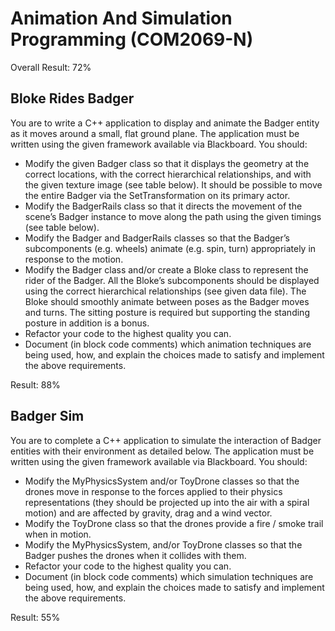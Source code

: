 # Animation And Simulation Programming (COM2069-N) 

Overall Result: 72%

## Bloke Rides Badger
You are to write a C++ application to display and animate the Badger entity as it moves around a
small, flat ground plane. The application must be written using the given framework available via
Blackboard. You should:
* Modify the given Badger class so that it displays the geometry at the correct locations, with the
correct hierarchical relationships, and with the given texture image (see table below). It should
be possible to move the entire Badger via the SetTransformation on its primary actor.
* Modify the BadgerRails class so that it directs the movement of the scene’s Badger instance to
move along the path using the given timings (see table below).
* Modify the Badger and BadgerRails classes so that the Badger’s subcomponents (e.g. wheels)
animate (e.g. spin, turn) appropriately in response to the motion.
* Modify the Badger class and/or create a Bloke class to represent the rider of the Badger. All the
Bloke’s subcomponents should be displayed using the correct hierarchical relationships (see
given data file). The Bloke should smoothly animate between poses as the Badger moves and
turns. The sitting posture is required but supporting the standing posture in addition is a bonus.
* Refactor your code to the highest quality you can.
* Document (in block code comments) which animation techniques are being used, how, and
explain the choices made to satisfy and implement the above requirements.

Result: 88%


## Badger Sim
You are to complete a C++ application to simulate the interaction of Badger entities with their
environment as detailed below. The application must be written using the given framework
available via Blackboard. You should:
* Modify the MyPhysicsSystem and/or ToyDrone classes so that the drones move in response to
the forces applied to their physics representations (they should be projected up into the air with
a spiral motion) and are affected by gravity, drag and a wind vector.
* Modify the ToyDrone class so that the drones provide a fire / smoke trail when in motion.
* Modify the MyPhysicsSystem, and/or ToyDrone classes so that the Badger pushes the drones
when it collides with them.
* Refactor your code to the highest quality you can.
* Document (in block code comments) which simulation techniques are being used, how, and
explain the choices made to satisfy and implement the above requirements.

Result: 55%
